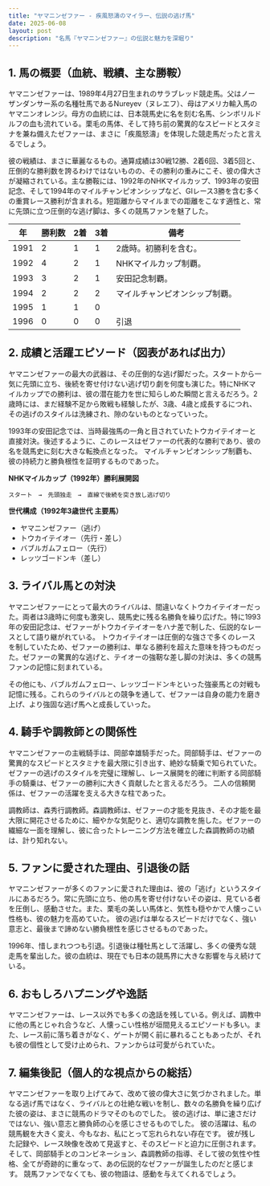 ```yaml
---
title: "ヤマニンゼファー - 疾風怒濤のマイラー、伝説の逃げ馬"
date: 2025-06-08
layout: post
description: "名馬『ヤマニンゼファー』の伝説と魅力を深堀り"
---
```


## 1. 馬の概要（血統、戦績、主な勝鞍）

ヤマニンゼファーは、1989年4月27日生まれのサラブレッド競走馬。父はノーザンダンサー系の名種牡馬であるNureyev（ヌレエフ）、母はアメリカ輸入馬のヤマニンオレンジ。母方の血統には、日本競馬史に名を刻む名馬、シンボリルドルフの血も流れている。栗毛の馬体、そして持ち前の驚異的なスピードとスタミナを兼ね備えたゼファーは、まさに「疾風怒濤」を体現した競走馬だったと言えるでしょう。

彼の戦績は、まさに華麗なるもの。通算成績は30戦12勝、2着6回、3着5回と、圧倒的な勝利数を誇るわけではないものの、その勝利の重みにこそ、彼の偉大さが凝縮されている。主な勝鞍には、1992年のNHKマイルカップ、1993年の安田記念、そして1994年のマイルチャンピオンシップなど、GIレース3勝を含む多くの重賞レース勝利が含まれる。短距離からマイルまでの距離をこなす適性と、常に先頭に立つ圧倒的な逃げ脚は、多くの競馬ファンを魅了した。

| 年 | 勝利数 | 2着 | 3着 | 備考 |
|---|---|---|---|---|
| 1991 | 2 | 1 | 1 | 2歳時。初勝利を含む。 |
| 1992 | 4 | 2 | 1 | NHKマイルカップ制覇。 |
| 1993 | 3 | 2 | 1 | 安田記念制覇。 |
| 1994 | 2 | 2 | 2 | マイルチャンピオンシップ制覇。 |
| 1995 | 1 | 1 | 0 |  |
| 1996 | 0 | 0 | 0 |  引退 |


## 2. 成績と活躍エピソード（図表があれば出力）

ヤマニンゼファーの最大の武器は、その圧倒的な逃げ脚だった。スタートから一気に先頭に立ち、後続を寄せ付けない逃げ切り劇を何度も演じた。特にNHKマイルカップでの勝利は、彼の潜在能力を世に知らしめた瞬間と言えるだろう。2歳時には、まだ経験不足から敗戦も経験したが、3歳、4歳と成長するにつれ、その逃げのスタイルは洗練され、隙のないものとなっていった。

1993年の安田記念では、当時最強馬の一角と目されていたトウカイテイオーと直接対決。後述するように、このレースはゼファーの代表的な勝利であり、彼の名を競馬史に刻む大きな転換点となった。  マイルチャンピオンシップ制覇も、彼の持続力と勝負根性を証明するものであった。

**NHKマイルカップ（1992年）勝利展開図**

```
スタート　→　先頭独走　→　直線で後続を突き放し逃げ切り
```

**世代構成（1992年3歳世代 主要馬）**

* ヤマニンゼファー（逃げ）
* トウカイテイオー（先行・差し）
* バブルガムフェロー（先行）
* レッツゴードンキ（差し）


## 3. ライバル馬との対決

ヤマニンゼファーにとって最大のライバルは、間違いなくトウカイテイオーだった。両者は3歳時に何度も激突し、競馬史に残る名勝負を繰り広げた。特に1993年の安田記念は、ゼファーがトウカイテイオーをハナ差で制した、伝説的なレースとして語り継がれている。  トウカイテイオーは圧倒的な強さで多くのレースを制していたため、ゼファーの勝利は、単なる勝利を超えた意味を持つものだった。ゼファーの驚異的な逃げと、テイオーの強靭な差し脚の対決は、多くの競馬ファンの記憶に刻まれている。

その他にも、バブルガムフェロー、レッツゴードンキといった強豪馬との対戦も記憶に残る。これらのライバルとの競争を通して、ゼファーは自身の能力を磨き上げ、より強固な逃げ馬へと成長していった。


## 4. 騎手や調教師との関係性

ヤマニンゼファーの主戦騎手は、岡部幸雄騎手だった。岡部騎手は、ゼファーの驚異的なスピードとスタミナを最大限に引き出す、絶妙な騎乗で知られていた。ゼファーの逃げのスタイルを完璧に理解し、レース展開を的確に判断する岡部騎手の騎乗は、ゼファーの勝利に大きく貢献したと言えるだろう。  二人の信頼関係は、ゼファーの活躍を支える大きな柱であった。

調教師は、森秀行調教師。森調教師は、ゼファーの才能を見抜き、その才能を最大限に開花させるために、細やかな気配りと、適切な調教を施した。ゼファーの繊細な一面を理解し、彼に合ったトレーニング方法を確立した森調教師の功績は、計り知れない。


## 5. ファンに愛された理由、引退後の話

ヤマニンゼファーが多くのファンに愛された理由は、彼の「逃げ」というスタイルにあるだろう。常に先頭に立ち、他の馬を寄せ付けないその姿は、見ている者を圧倒し、感動させた。また、栗毛の美しい馬体と、気性も穏やかで人懐っこい性格も、彼の魅力を高めていた。  彼の逃げは単なるスピードだけでなく、強い意志と、最後まで諦めない勝負根性を感じさせるものであった。

1996年、惜しまれつつも引退。引退後は種牡馬として活躍し、多くの優秀な競走馬を輩出した。彼の血統は、現在でも日本の競馬界に大きな影響を与え続けている。


## 6. おもしろハプニングや逸話

ヤマニンゼファーは、レース以外でも多くの逸話を残している。例えば、調教中に他の馬とじゃれ合うなど、人懐っこい性格が垣間見えるエピソードも多い。また、レース前に落ち着きがなく、ゲートが開く前に暴れることもあったが、それも彼の個性として受け止められ、ファンからは可愛がられていた。


## 7. 編集後記（個人的な視点からの総括）

ヤマニンゼファーを取り上げてみて、改めて彼の偉大さに気づかされました。単なる逃げ馬ではなく、ライバルとの壮絶な戦いを制し、数々の名勝負を繰り広げた彼の姿は、まさに競馬のドラマそのものでした。  彼の逃げは、単に速さだけではない、強い意志と勝負師の心を感じさせるものでした。  彼の活躍は、私の競馬観を大きく変え、今もなお、私にとって忘れられない存在です。  彼が残した記録や、レース映像を改めて見返すと、そのスピードと迫力に圧倒されます。  そして、岡部騎手とのコンビネーション、森調教師の指導、そして彼の気性や性格、全てが奇跡的に重なって、あの伝説的なゼファーが誕生したのだと感じます。  競馬ファンでなくても、彼の物語は、感動を与えてくれるでしょう。

